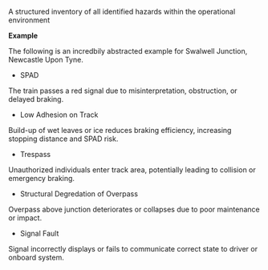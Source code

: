 A structured inventory of all identified hazards within the operational environment

**Example**

The following is an incredbily abstracted example for Swalwell Junction, Newcastle Upon Tyne.

- SPAD

The train passes a red signal due to misinterpretation, obstruction, or delayed braking. 

- Low Adhesion on Track

Build-up of wet leaves or ice reduces braking efficiency, increasing stopping distance and SPAD risk.

- Trespass

Unauthorized individuals enter track area, potentially leading to collision or emergency braking.

- Structural Degredation of Overpass

Overpass above junction deteriorates or collapses due to poor maintenance or impact.

- Signal Fault

Signal incorrectly displays or fails to communicate correct state to driver or onboard system.